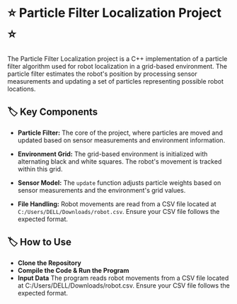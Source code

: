  # ⭐ Particle Filter Localization Project ⭐

The Particle Filter Localization project is a C++ implementation of a particle filter algorithm used for robot localization in a grid-based environment. The particle filter estimates the robot's position by processing sensor measurements and updating a set of particles representing possible robot locations.

## 🏷️ Key Components

- **Particle Filter:** The core of the project, where particles are moved and updated based on sensor measurements and environment information.

- **Environment Grid:** The grid-based environment is initialized with alternating black and white squares. The robot's movement is tracked within this grid.

- **Sensor Model:** The `update` function adjusts particle weights based on sensor measurements and the environment's grid values.

- **File Handling:** Robot movements are read from a CSV file located at `C:/Users/DELL/Downloads/robot.csv`. Ensure your CSV file follows the expected format.

## 🏷️ How to Use
- **Clone the Repository**
- **Compile the Code & Run the Program**
- **Input Data**
The program reads robot movements from a CSV file located at C:/Users/DELL/Downloads/robot.csv. Ensure your CSV file follows the expected format.
